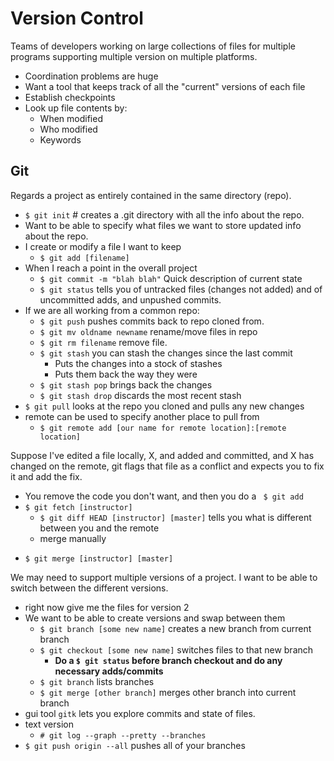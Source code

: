 # Version Control
Teams of developers working on large collections of files for multiple programs supporting multiple version on multiple platforms.
* Coordination problems are huge
* Want a tool that keeps track of all the "current" versions of each file
* Establish checkpoints
* Look up file contents by:
	- When modified
	- Who modified
	- Keywords

## Git
Regards a project as entirely contained in the same directory (repo).
* `$ git init`   # creates a .git directory with all the info about the repo.
* Want to be able to specify what files we want to store updated info about the repo.
* I create or modify a file I want to keep
	- `$ git add [filename]`
* When I reach a point in the overall project
	- `$ git commit -m "blah blah"` Quick description of current state
	- `$ git status` tells you of untracked files (changes not added) and of uncommitted adds, and unpushed commits.
* If we are all working from a common repo:
	- `$ git push` pushes commits back to repo cloned from.
	- `$ git mv oldname newname` rename/move files in repo
	- `$ git rm filename` remove file.
	- `$ git stash` you can stash the changes since the last commit
		+ Puts the changes into a stock of stashes
		+ Puts them back the way they were
	- `$ git stash pop` brings back the changes
	- `$ git stash drop` discards the most recent stash
* `$ git pull` looks at the repo you cloned and pulls any new changes
* remote can be used to specify another place to pull from
	- `$ git remote add [our name for remote location]:[remote location]`

Suppose I've edited a file locally, X, and added and committed, and X has changed on the remote, git flags that file as a conflict and expects you to fix it and add the fix.

* You remove the code you don't want, and then you do a ` $ git add`
* `$ git fetch [instructor]`
	* `$ git diff HEAD [instructor] [master]` tells you what is different between you and the remote
	* merge manually
+ `$ git merge [instructor] [master]`

We may need to support multiple versions of a project. I want to be able to switch between the different versions.
* right now give me the files for version 2
* We want to be able to create versions and swap between them
	- `$ git branch [some new name]` creates a new branch from current branch
	- `$ git checkout [some new name]` switches files to that new branch
		+ **Do a `$ git status` before branch checkout and do any necessary adds/commits**
	- `$ git branch` lists branches
	- `$ git merge [other branch]` merges other branch into current branch
* gui tool `gitk` lets you explore commits and state of files.
* text version
	- `# git log --graph --pretty --branches`
* `$ git push origin --all` pushes all of your branches



